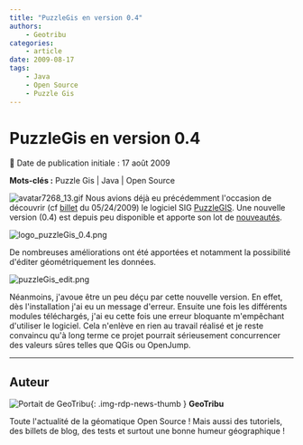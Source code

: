 ```yaml
---
title: "PuzzleGis en version 0.4"
authors:
    - Geotribu
categories:
    - article
date: 2009-08-17
tags:
    - Java
    - Open Source
    - Puzzle Gis
---
```


# PuzzleGis en version 0.4

:calendar: Date de publication initiale : 17 août 2009

**Mots-clés :** Puzzle Gis | Java | Open Source

![avatar7268_13.gif](https://cdn.geotribu.fr/img/tuto/puzzlegis/avatar7268_13.gif) Nous avions déjà eu précédemment l'occasion de découvrir (cf [billet](http://geotribu.net/node/117) du 05/24/2009) le logiciel SIG [PuzzleGIS](http://puzzle-gis.codehaus.org/). Une nouvelle version (0.4) est depuis peu disponible et apporte son lot de [nouveautés](http://docs.codehaus.org/display/PUZZLEGIS/2009/07/08/v0.4+is+Out).

![logo_puzzleGis_0.4.png](https://cdn.geotribu.fr/img/divers/logo_puzzleGis_0.4.png)

De nombreuses améliorations ont été apportées et notamment la possibilité d'éditer géométriquement les données.

![puzzleGis_edit.png](https://cdn.geotribu.fr/img/divers/puzzleGis_edit.png)

Néanmoins, j'avoue être un peu déçu par cette nouvelle version. En effet, dès l'installation j'ai eu un message d'erreur. Ensuite une fois les différents modules téléchargés, j'ai eu cette fois une erreur bloquante m'empêchant d'utiliser le logiciel. Cela n'enlève en rien au travail réalisé et je reste convaincu qu'à long terme ce projet pourrait sérieusement concurrencer des valeurs sûres telles que QGis ou OpenJump.

----

## Auteur

![Portait de GeoTribu](https://cdn.geotribu.fr/img/internal/charte/geotribu_logo_64x64.png){: .img-rdp-news-thumb }
**GeoTribu**

Toute l'actualité de la géomatique Open Source ! Mais aussi des tutoriels, des billets de blog, des tests et surtout une bonne humeur géographique !
